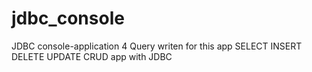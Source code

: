 # jdbc_console
JDBC console-application
4 Query writen for this app
SELECT INSERT DELETE UPDATE 
CRUD app with JDBC
